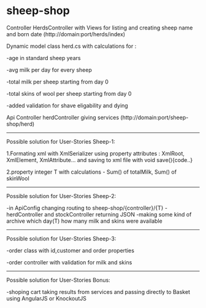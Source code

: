 # sheep-shop

Controller HerdsController with Views for listing and creating sheep name and born date (http://domain:port/herds/index)

Dynamic model class herd.cs with calculations for :

-age in standard sheep years 

-avg milk per day for every sheep

-total milk per sheep starting from day 0

-total skins of wool per sheep starting from day 0

-added validation for shave eligability and dying


Api Controller herdController giving services (http://domain:port/sheep-shop/herd)


--------------------------------------------------


Possible solution for User-Stories Sheep-1:

1.Formating xml with XmlSerializer using property attributes : XmlRoot, XmlElement, XmlAttribute... and
saving to xml file with  void save(){code..}


2.property integer T with calculations - Sum() of totalMilk, Sum() of skinWool

--------------------------------------------------

Possible solution for User-Stories Sheep-2:

-in ApiConfig changing routing to sheep-shop/{controller}/{T}
-herdController and stockController returning JSON
-making some kind of archive which day(T) how many milk and skins were available

--------------------------------------------------

Possible solution for User-Stories Sheep-3:

-order class with id,customer and order properties

-order controller with validation for milk and skins

--------------------------------------------------

Possible solution for User-Stories Bonus:

-shoping cart taking results from services and passing directly to Basket using AngularJS or KnockoutJS
